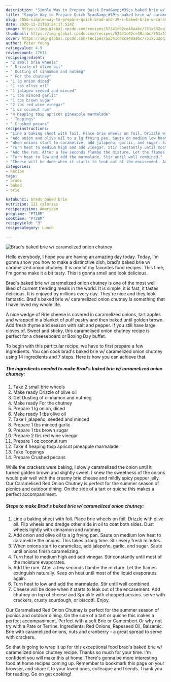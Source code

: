 ```yaml
---
description: "Simple Way to Prepare Quick Brad&amp;#39;s baked brie w/ caramelized onion chutney"
title: "Simple Way to Prepare Quick Brad&amp;#39;s baked brie w/ caramelized onion chutney"
slug: 4056-simple-way-to-prepare-quick-brad-and-39-s-baked-brie-w-caramelized-onion-chutney
date: 2020-12-21T03:24:17.514Z
image: https://img-global.cpcdn.com/recipes/52341c02ce48aabc/751x532cq70/brads-baked-brie-w-caramelized-onion-chutney-recipe-main-photo.jpg
thumbnail: https://img-global.cpcdn.com/recipes/52341c02ce48aabc/751x532cq70/brads-baked-brie-w-caramelized-onion-chutney-recipe-main-photo.jpg
cover: https://img-global.cpcdn.com/recipes/52341c02ce48aabc/751x532cq70/brads-baked-brie-w-caramelized-onion-chutney-recipe-main-photo.jpg
author: Peter Young
ratingvalue: 4.9
reviewcount: 27611
recipeingredient:
- "2 small brie wheels"
- " Drizzle of olive oil"
- " Dusting of cinnamon and nutmeg"
- " For the chutney"
- "1 lg onion diced"
- "1 tbs olive oil"
- "1 jalapeo seeded and minced"
- "1 tbs minced garlic"
- "1 tbs brown sugar"
- "2 tbs red wine vinegar"
- "1 oz coconut rum"
- "4 heaping tbsp apricot pineapple marmalade"
- " Toppings"
- " Crushed pecans"
recipeinstructions:
- "Line a baking sheet with foil. Place brie wheels on foil. Drizzle with olive oil. Flip wheels and dredge other side in oil to coat both sides. Dust wheels lightly with cinnamon and nutmeg."
- "Add onion and olive oil to a lg frying pan. Saute on medium low heat to caramelize the onions. This takes a long time. Stir every fresh minutes."
- "When onions start to caramelize, add jalapeño, garlic, and sugar. Saute until onions finish caramelizing."
- "Turn heat to medium high and add vinegar. Stir constantly until most of the moisture evaporates."
- "Add the rum. After a few seconds flambe the mixture. Let the flames extinguish naturally. Keep on heat until most of the liquid evaporates again."
- "Turn heat to low and add the marmalade. Stir until well combined."
- "Cheese will be done when it starts to leak out of the encasement. Add chutney on top of cheese and Sprinkle with chopped pecans. serve with crackers, crusty sourdough, or biscotti. Enjoy."
categories:
- Recipe
tags:
- brads
- baked
- brie

katakunci: brads baked brie 
nutrition: 121 calories
recipecuisine: American
preptime: "PT18M"
cooktime: "PT38M"
recipeyield: "3"
recipecategory: Lunch

---
```



![Brad&#39;s baked brie w/ caramelized onion chutney](https://img-global.cpcdn.com/recipes/52341c02ce48aabc/751x532cq70/brads-baked-brie-w-caramelized-onion-chutney-recipe-main-photo.jpg)

Hello everybody, I hope you are having an amazing day today. Today, I'm gonna show you how to make a distinctive dish, brad&#39;s baked brie w/ caramelized onion chutney. It is one of my favorites food recipes. This time, I'm gonna make it a bit tasty. This is gonna smell and look delicious.

Brad&#39;s baked brie w/ caramelized onion chutney is one of the most well liked of current trending meals in the world. It is simple, it is fast, it tastes delicious. It is enjoyed by millions every day. They're nice and they look fantastic. Brad&#39;s baked brie w/ caramelized onion chutney is something that I have loved my whole life.

A nice wedge of Brie cheese is covered in caramelized onions, tart apples and wrapped in a blanket of puff pastry and then baked until golden brown. Add fresh thyme and season with salt and pepper. If you still have large cloves of. Sweet and sticky, this caramelised onion chutney recipe is perfect for a cheeseboard or Boxing Day buffet.


To begin with this particular recipe, we have to first prepare a few ingredients. You can cook brad&#39;s baked brie w/ caramelized onion chutney using 14 ingredients and 7 steps. Here is how you can achieve that.

<!--inarticleads1-->

##### The ingredients needed to make Brad&#39;s baked brie w/ caramelized onion chutney:

1. Take 2 small brie wheels
1. Make ready  Drizzle of olive oil
1. Get  Dusting of cinnamon and nutmeg
1. Make ready  For the chutney
1. Prepare 1 lg onion, diced
1. Make ready 1 tbs olive oil
1. Take 1 jalapeño, seeded and minced
1. Prepare 1 tbs minced garlic
1. Prepare 1 tbs brown sugar
1. Prepare 2 tbs red wine vinegar
1. Prepare 1 oz coconut rum
1. Take 4 heaping tbsp apricot pineapple marmalade
1. Take  Toppings
1. Prepare  Crushed pecans


While the crackers were baking, I slowly caramelized the onion until it turned golden brown and slightly sweet. I knew the sweetness of the onions would pair well with the creamy brie cheese and mildly spicy pepper jelly. Our Caramelised Red Onion Chutney is perfect for the summer season of picnics and outdoor dining. On the side of a tart or quiche this makes a perfect accompaniment. 

<!--inarticleads2-->

##### Steps to make Brad&#39;s baked brie w/ caramelized onion chutney:

1. Line a baking sheet with foil. Place brie wheels on foil. Drizzle with olive oil. Flip wheels and dredge other side in oil to coat both sides. Dust wheels lightly with cinnamon and nutmeg.
1. Add onion and olive oil to a lg frying pan. Saute on medium low heat to caramelize the onions. This takes a long time. Stir every fresh minutes.
1. When onions start to caramelize, add jalapeño, garlic, and sugar. Saute until onions finish caramelizing.
1. Turn heat to medium high and add vinegar. Stir constantly until most of the moisture evaporates.
1. Add the rum. After a few seconds flambe the mixture. Let the flames extinguish naturally. Keep on heat until most of the liquid evaporates again.
1. Turn heat to low and add the marmalade. Stir until well combined.
1. Cheese will be done when it starts to leak out of the encasement. Add chutney on top of cheese and Sprinkle with chopped pecans. serve with crackers, crusty sourdough, or biscotti. Enjoy.


Our Caramelised Red Onion Chutney is perfect for the summer season of picnics and outdoor dining. On the side of a tart or quiche this makes a perfect accompaniment. Perfect with a soft Brie or Camembert Or why not try with a Pate or Terrine. Ingredients: Red Onions, Rapeseed Oil, Balsamic. Brie with caramelized onions, nuts and cranberry - a great spread to serve with crackers. 

So that is going to wrap it up for this exceptional food brad&#39;s baked brie w/ caramelized onion chutney recipe. Thanks so much for your time. I'm confident you will make this at home. There's gonna be more interesting food at home recipes coming up. Remember to bookmark this page on your browser, and share it to your loved ones, colleague and friends. Thank you for reading. Go on get cooking!
